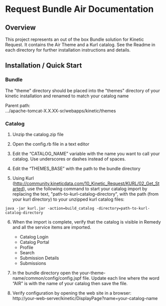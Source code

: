 # Request Bundle Air Documentation

## Overview
This project represents an out of the box Bundle solution for Kinetic Request. It contains the Air Theme and a Kurl catalog. See the Readme in each directory for further installation instructions and details.

## Installation / Quick Start

### Bundle
The "theme" directory should be placed into the "themes" directory of your kinetic installation and renamed to match your catalog name

Parent path:  
.../apache-tomcat-X.X.XX-sr/webapps/kinetic/themes

### Catalog
1. Unzip the catalog.zip file 

2. Open the config.rb file in a text editor

3. Edit the “CATALOG_NAME” variable with the name you want to call your catalog. Use underscores or dashes instead of spaces.

4. Edit the “THEMES_BASE” with the path to the bundle directory

5. Using Kurl (http://community.kineticdata.com/10_Kinetic_Request/KURL/02_Get_Started), use the following command to start your catalog import by replacing the text, "path-to-kurl-catalog-directory", with the path (from your kurl directory) to your unzipped kurl catalog files:
~~~~
java -jar kurl.jar -action=build_catalog -directory=path-to-kurl-catalog-directory
~~~~

6. When the import is complete, verify that the catalog is visible in Remedy and all the service items are imported.
    * Catalog Login
    * Catalog Portal
    * Profile
    * Search
    * Submission Details
    * Submissions

7. In the bundle directory open the your-theme-name/common/config/config.jspf file. Update each line where the word “AIR” is with the name of your catalog then save the file.

8. Verify configuration by opening the web site in a browser:  
http://your-web-server/kinetic/DisplayPage?name=your-catalog-name

